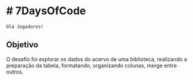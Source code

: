 # # 7DaysOfCode
``
Olá Jogadores! 
``
## Objetivo
O desafio foi explorar os dados do acervo de uma biblioteca, realizando a preparação da tabela, formatando, organizando colunas, merge entre outros.


